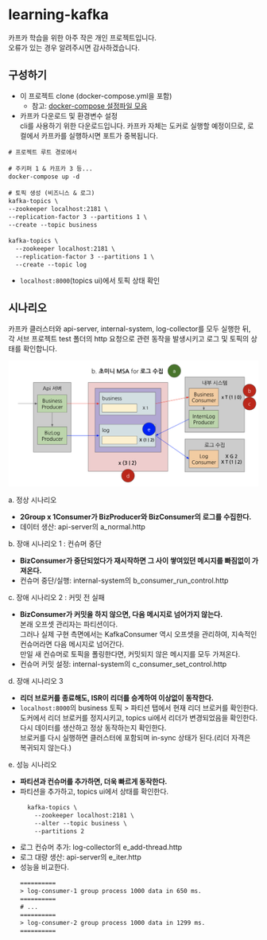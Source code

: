 # learning-kafka

카프카 학습을 위한 아주 작은 개인 프로젝트입니다. \
오류가 있는 경우 알려주시면 감사하겠습니다.

## 구성하기

- 이 프로젝트 clone (docker-compose.yml을 포함)
  - 참고: [docker-compose 설정파일 모음](https://github.com/conduktor/kafka-stack-docker-compose)
- 카프카 다운로드 및 환경변수 설정  
  cli를 사용하기 위한 다운로드입니다. 카프카 자체는 도커로 실행할 예정이므로, 로컬에서 카프카를 실행하시면 포트가 중복됩니다.
  

``` shell
# 프로젝트 루트 경로에서

# 주키퍼 1 & 카프카 3 등...
docker-compose up -d

# 토픽 생성 (비즈니스 & 로그)
kafka-topics \
--zookeeper localhost:2181 \ 
--replication-factor 3 --partitions 1 \
--create --topic business
  
kafka-topics \
  --zookeeper localhost:2181 \ 
  --replication-factor 3 --partitions 1 \
  --create --topic log
```

- `localhost:8000`(topics ui)에서 토픽 상태 확인

## 시나리오

카프카 클러스터와 api-server, internal-system, log-collector를 모두 실행한 뒤,  
각 서브 프로젝트 test 폴더의 http 요청으로 관련 동작을 발생시키고 로그 및 토픽의 상태를 확인합니다.

![시나리오](./scenarios.png)

a. 정상 시나리오

- **2Group x 1Consumer가 BizProducer와 BizConsumer의 로그를 수집한다.**
- 데이터 생산: api-server의 a_normal.http

b. 장애 시나리오 1 : 컨슈머 중단

- **BizConsumer가 중단되었다가 재시작하면 그 사이 쌓여있던 메시지를 빠짐없이 가져온다.**
- 컨슈머 중단/실행: internal-system의 b_consumer_run_control.http

c. 장애 시나리오 2 : 커밋 전 실패

- **BizConsumer가 커밋을 하지 않으면, 다음 메시지로 넘어가지 않는다.**  
  본래 오프셋 관리자는 파티션이다.  
  그러나 실제 구현 측면에서는 KafkaConsumer 역시 오프셋을 관리하여, 지속적인 컨슈머라면 다음 메시지로 넘어간다.  
  만일 새 컨슈머로 토픽을 폴링한다면, 커밋되지 않은 메시지를 모두 가져온다.
- 컨슈머 커밋 설정: internal-system의 c_consumer_set_control.http

d. 장애 시나리오 3

- **리더 브로커를 종료해도, ISR이 리더를 승계하여 이상없이 동작한다.**
- `localhost:8000`의 business 토픽 > 파티션 탭에서 현재 리더 브로커를 확인한다.  
  도커에서 리더 브로커를 정지시키고, topics ui에서 리더가 변경되었음을 확인한다.  
  다시 데이터를 생산하고 정상 동작하는지 확인한다.  
  브로커를 다시 실행하면 클러스터에 포함되며 in-sync 상태가 된다.(리더 자격은 복귀되지 않는다.)
  
e. 성능 시나리오

- **파티션과 컨슈머를 추가하면, 더욱 빠르게 동작한다.**
- 파티션을 추가하고, topics ui에서 상태를 확인한다.
  ``` shell
    kafka-topics \
      --zookeeper localhost:2181 \
      --alter --topic business \
      --partitions 2
  ```
- 로그 컨슈머 추가: log-collector의 e_add-thread.http
- 로그 대량 생산: api-server의 e_iter.http
- 성능을 비교한다.
  ``` shell
  ==========
  > log-consumer-1 group process 1000 data in 650 ms.
  ==========
  # ...
  ==========
  > log-consumer-2 group process 1000 data in 1299 ms.
  ==========
  ```